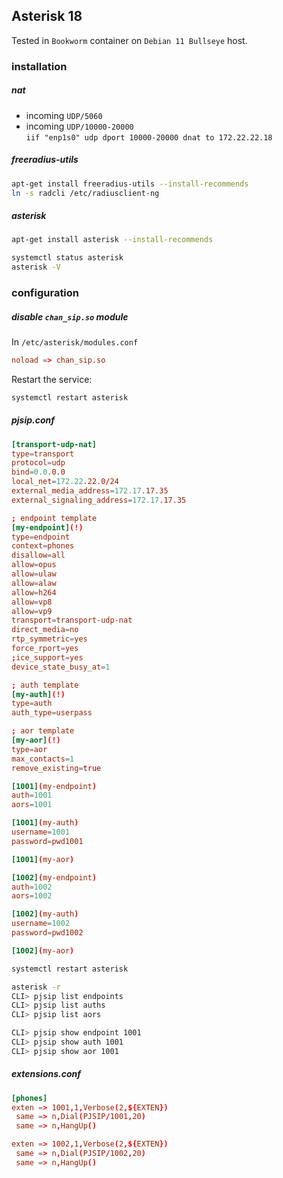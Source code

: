 ## Asterisk 18

Tested in `Bookworm` container on `Debian 11 Bullseye` host.

### installation

##### nat

- incoming `UDP/5060`
- incoming `UDP/10000-20000`
  \
  `iif "enp1s0" udp dport 10000-20000 dnat to 172.22.22.18`

##### freeradius-utils

```bash
apt-get install freeradius-utils --install-recommends
ln -s radcli /etc/radiusclient-ng
```

##### asterisk

```bash
apt-get install asterisk --install-recommends

systemctl status asterisk
asterisk -V
```

### configuration

##### disable `chan_sip.so` module

In `/etc/asterisk/modules.conf`

```conf
noload => chan_sip.so
```

Restart the service:

```bash
systemctl restart asterisk
```

##### pjsip.conf

```conf
[transport-udp-nat]
type=transport
protocol=udp
bind=0.0.0.0
local_net=172.22.22.0/24
external_media_address=172.17.17.35
external_signaling_address=172.17.17.35

; endpoint template
[my-endpoint](!)
type=endpoint
context=phones
disallow=all
allow=opus
allow=ulaw
allow=alaw
allow=h264
allow=vp8
allow=vp9
transport=transport-udp-nat
direct_media=no
rtp_symmetric=yes
force_rport=yes
;ice_support=yes
device_state_busy_at=1

; auth template
[my-auth](!)
type=auth
auth_type=userpass

; aor template
[my-aor](!)
type=aor
max_contacts=1
remove_existing=true

[1001](my-endpoint)
auth=1001
aors=1001

[1001](my-auth)
username=1001
password=pwd1001

[1001](my-aor)

[1002](my-endpoint)
auth=1002
aors=1002

[1002](my-auth)
username=1002
password=pwd1002

[1002](my-aor)
```

```bash
systemctl restart asterisk

asterisk -r
CLI> pjsip list endpoints
CLI> pjsip list auths
CLI> pjsip list aors

CLI> pjsip show endpoint 1001
CLI> pjsip show auth 1001
CLI> pjsip show aor 1001
```

##### extensions.conf

```conf
[phones]
exten => 1001,1,Verbose(2,${EXTEN})
 same => n,Dial(PJSIP/1001,20)
 same => n,HangUp()

exten => 1002,1,Verbose(2,${EXTEN})
 same => n,Dial(PJSIP/1002,20)
 same => n,HangUp()
```
